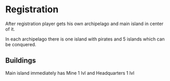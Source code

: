 # Registration

After registration player gets his own archipelago and main island in center of it.

In each archipelago there is one island with pirates and 5 islands which can be conquered.

## Buildings
Main island immediately has Mine 1 lvl and Headquarters 1 lvl

